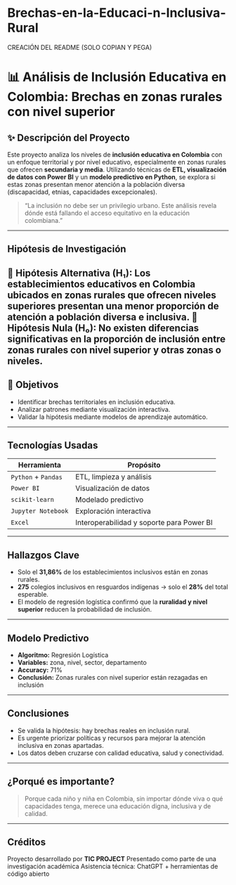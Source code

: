 # Brechas-en-la-Educaci-n-Inclusiva-Rural
CREACIÓN DEL README (SOLO COPIAN Y PEGA)
# 📊 Análisis de Inclusión Educativa en Colombia: Brechas en zonas rurales con nivel superior
## ✨ Descripción del Proyecto
Este proyecto analiza los niveles de **inclusión educativa en Colombia** con un enfoque
territorial y por nivel educativo, especialmente en zonas rurales que ofrecen **secundaria
y media**. Utilizando técnicas de **ETL, visualización de datos con Power BI** y un
**modelo predictivo en Python**, se explora si estas zonas presentan menor atención a
la población diversa (discapacidad, etnias, capacidades excepcionales).
> “La inclusión no debe ser un privilegio urbano. Este análisis revela dónde está fallando
el acceso equitativo en la educación colombiana.”
---
## Hipótesis de Investigación
📌 **Hipótesis Alternativa (H₁):**
Los establecimientos educativos en Colombia ubicados en zonas rurales que ofrecen
niveles superiores presentan una **menor proporción de atención a población diversa e
inclusiva**.
📌 **Hipótesis Nula (H₀):**
No existen diferencias significativas en la proporción de inclusión entre zonas rurales
con nivel superior y otras zonas o niveles.
---
## 🎯 Objetivos
- Identificar brechas territoriales en inclusión educativa.
- Analizar patrones mediante visualización interactiva.
- Validar la hipótesis mediante modelos de aprendizaje automático.
---
## Tecnologías Usadas
| Herramienta | Propósito |
|-------------|-----------|
| `Python` + `Pandas` | ETL, limpieza y análisis |
| `Power BI` | Visualización de datos |
| `scikit-learn` | Modelado predictivo |
| `Jupyter Notebook` | Exploración interactiva |
| `Excel` | Interoperabilidad y soporte para Power BI |
---
## Hallazgos Clave
- Solo el **31,86%** de los establecimientos inclusivos están en zonas rurales.
- **275** colegios inclusivos en resguardos indígenas → solo el **28%** del total esperable.
- El modelo de regresión logística confirmó que la **ruralidad y nivel superior** reducen la
probabilidad de inclusión.
---
## Modelo Predictivo
- **Algoritmo:** Regresión Logística
- **Variables:** zona, nivel, sector, departamento
- **Accuracy:** 71%
- **Conclusión:** Zonas rurales con nivel superior están rezagadas en inclusión
---
## Conclusiones
- Se valida la hipótesis: hay brechas reales en inclusión rural.
- Es urgente priorizar políticas y recursos para mejorar la atención inclusiva en zonas
apartadas.
- Los datos deben cruzarse con calidad educativa, salud y conectividad.
---
## ¿Porqué es importante?
> Porque cada niño y niña en Colombia, sin importar dónde viva o qué capacidades tenga,
merece una educación digna, inclusiva y de calidad.
---
## Créditos
Proyecto desarrollado por **TIC PROJECT**
Presentado como parte de una investigación académica
Asistencia técnica: ChatGPT + herramientas de código abierto
